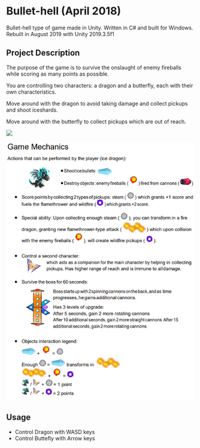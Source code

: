 # Bullet-hell (April 2018)
Bullet-hell type of game made in Unity. Written in C# and built for Windows. Rebuilt in August 2019 with Unity 2019.3.5f1

## Project Description

The purpose of the game is to survive the onslaught of enemy fireballs while scoring as many points as possible.

You are controlling two characters: a dragon and a butterfly, each with their own characteristics.

Move around with the dragon to avoid taking damage and collect pickups and shoot iceshards.

Move around with the butterfly to collect pickups which are out of reach.

![](BulletHellGameplay.gif)

![](GameMechanics.png)

## Usage

* Control Dragon with WASD keys
* Control Buttefly with Arrow keys




